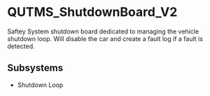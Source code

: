 # QUTMS_ShutdownBoard_V2
Saftey System shutdown board dedicated to managing the vehicle shutdown loop.
Will disable the car and create a fault log if a fault is detected.

## Subsystems
* Shutdown Loop
